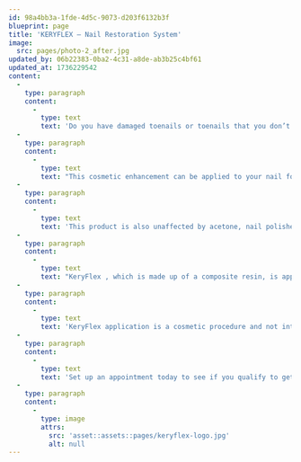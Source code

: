 ```yaml
---
id: 98a4bb3a-1fde-4d5c-9073-d203f6132b3f
blueprint: page
title: 'KERYFLEX – Nail Restoration System'
image:
  src: pages/photo-2_after.jpg
updated_by: 06b22383-0ba2-4c31-a8de-ab3b25c4bf61
updated_at: 1736229542
content:
  -
    type: paragraph
    content:
      -
        type: text
        text: 'Do you have damaged toenails or toenails that you don’t like the appearance of? KeryFlex nails might be an option for you.'
  -
    type: paragraph
    content:
      -
        type: text
        text: "This cosmetic enhancement can be applied to your nail for an immediate and significant improvement in the appearance of your nail. This looks and feels completely natural and still allows the nail to bend with the natural movement of toes and feet.\_"
  -
    type: paragraph
    content:
      -
        type: text
        text: 'This product is also unaffected by acetone, nail polished or detergents.'
  -
    type: paragraph
    content:
      -
        type: text
        text: "KeryFlex , which is made up of a composite resin, is applied in office, is painless and restores the appearance of your natural nails.\_"
  -
    type: paragraph
    content:
      -
        type: text
        text: 'KeryFlex application is a cosmetic procedure and not intended to cure a disease.'
  -
    type: paragraph
    content:
      -
        type: text
        text: 'Set up an appointment today to see if you qualify to get this painless, quick procedure done in office today! Call 847-380-3700 for an appointment.'
  -
    type: paragraph
    content:
      -
        type: image
        attrs:
          src: 'asset::assets::pages/keryflex-logo.jpg'
          alt: null
---
```

